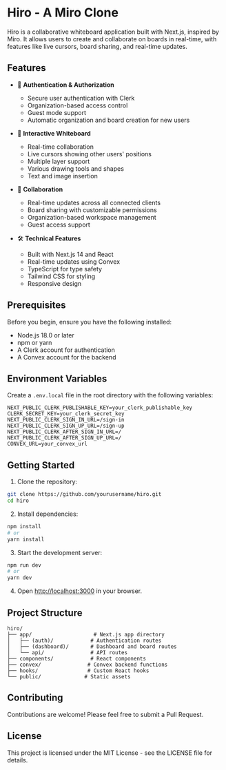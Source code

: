 # Hiro - A Miro Clone

Hiro is a collaborative whiteboard application built with Next.js, inspired by Miro. It allows users to create and collaborate on boards in real-time, with features like live cursors, board sharing, and real-time updates.

## Features

- 🔐 **Authentication & Authorization**
  - Secure user authentication with Clerk
  - Organization-based access control
  - Guest mode support
  - Automatic organization and board creation for new users

- 🎨 **Interactive Whiteboard**
  - Real-time collaboration
  - Live cursors showing other users' positions
  - Multiple layer support
  - Various drawing tools and shapes
  - Text and image insertion

- 👥 **Collaboration**
  - Real-time updates across all connected clients
  - Board sharing with customizable permissions
  - Organization-based workspace management
  - Guest access support

- 🛠️ **Technical Features**
  - Built with Next.js 14 and React
  - Real-time updates using Convex
  - TypeScript for type safety
  - Tailwind CSS for styling
  - Responsive design

## Prerequisites

Before you begin, ensure you have the following installed:
- Node.js 18.0 or later
- npm or yarn
- A Clerk account for authentication
- A Convex account for the backend

## Environment Variables

Create a `.env.local` file in the root directory with the following variables:

```env
NEXT_PUBLIC_CLERK_PUBLISHABLE_KEY=your_clerk_publishable_key
CLERK_SECRET_KEY=your_clerk_secret_key
NEXT_PUBLIC_CLERK_SIGN_IN_URL=/sign-in
NEXT_PUBLIC_CLERK_SIGN_UP_URL=/sign-up
NEXT_PUBLIC_CLERK_AFTER_SIGN_IN_URL=/
NEXT_PUBLIC_CLERK_AFTER_SIGN_UP_URL=/
CONVEX_URL=your_convex_url
```

## Getting Started

1. Clone the repository:
```bash
git clone https://github.com/yourusername/hiro.git
cd hiro
```

2. Install dependencies:
```bash
npm install
# or
yarn install
```

3. Start the development server:
```bash
npm run dev
# or
yarn dev
```

4. Open [http://localhost:3000](http://localhost:3000) in your browser.

## Project Structure

```
hiro/
├── app/                    # Next.js app directory
│   ├── (auth)/            # Authentication routes
│   ├── (dashboard)/       # Dashboard and board routes
│   └── api/               # API routes
├── components/            # React components
├── convex/               # Convex backend functions
├── hooks/                # Custom React hooks
└── public/              # Static assets
```

## Contributing

Contributions are welcome! Please feel free to submit a Pull Request.

## License

This project is licensed under the MIT License - see the LICENSE file for details.